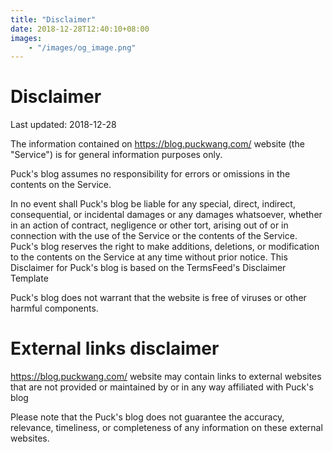 ```yaml
---
title: "Disclaimer"
date: 2018-12-28T12:40:10+08:00
images:
    - "/images/og_image.png"
---
```

# Disclaimer

Last updated: 2018-12-28

The information contained on https://blog.puckwang.com/ website (the "Service") is for general information purposes only.

Puck's blog assumes no responsibility for errors or omissions in the contents on the Service.

In no event shall Puck's blog be liable for any special, direct, indirect, consequential, or incidental damages or any damages whatsoever, whether in an action of contract, negligence or other tort, arising out of or in connection with the use of the Service or the contents of the Service. Puck's blog reserves the right to make additions, deletions, or modification to the contents on the Service at any time without prior notice. This Disclaimer for Puck's blog is based on the TermsFeed's Disclaimer Template

Puck's blog does not warrant that the website is free of viruses or other harmful components.


# External links disclaimer
https://blog.puckwang.com/ website may contain links to external websites that are not provided or maintained by or in any way affiliated with Puck's blog

Please note that the Puck's blog does not guarantee the accuracy, relevance, timeliness, or completeness of any information on these external websites.